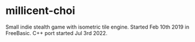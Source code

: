 # millicent-choi
Small indie stealth game with isometric tile engine.
Started Feb 10th 2019 in FreeBasic.
C++ port started Jul 3rd 2022.

